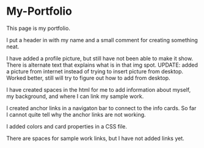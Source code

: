 # My-Portfolio


This page is my portfolio.

I put a header in with my name and a small comment for creating something neat.

I have added a profile picture, but still have not been able to make it show.  There is alternate text that explains what is in that img spot.
UPDATE: added a picture from internet instead of trying to insert picture from desktop.  Worked better, still will try to figure out how to add from desktop.

I have created spaces in the html for me to add information about myself, my background, and where I can link my sample work.

I created anchor links in a navigaton bar to connect to the info cards.  So far I cannot quite tell why the anchor links are not working.

I added colors and card properties in a CSS file.

There are spaces for sample work links, but I have not added links yet.


